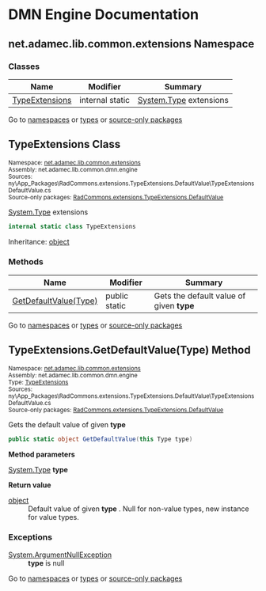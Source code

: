#  DMN Engine Documentation #
##  <a id="n-net.adamec.lib.common.extensions__1vwuhoq" />  net.adamec.lib.common.extensions Namespace ##
###  Classes ###

 | Name | Modifier | Summary | 
 | ------ | ---------- | --------- | 
 | [TypeExtensions](net.adamec.lib.common.extensions__1vwuhoq.md#t-net.adamec.lib.common.extensions.typeextensions__63ezc8) | internal static | <a href="https://docs.microsoft.com/en-us/dotnet/api/system.type" target="_blank" >System.Type</a> extensions | 

 


Go to [namespaces](net.adamec.lib.common.dmn.engine.md#namespace-list) or [types](net.adamec.lib.common.dmn.engine.md#type-list) or [source-only packages](net.adamec.lib.common.dmn.engine.md#package-list)


 


##  <a id="t-net.adamec.lib.common.extensions.typeextensions__63ezc8" />  TypeExtensions Class ##
<small>Namespace: [net.adamec.lib.common.extensions](net.adamec.lib.common.extensions__1vwuhoq.md#n-net.adamec.lib.common.extensions__1vwuhoq)           
Assembly: net.adamec.lib.common.dmn.engine           
Sources: ny\App_Packages\RadCommons.extensions.TypeExtensions.DefaultValue\TypeExtensionsDefaultValue.cs           
Source-only packages: [RadCommons.extensions.TypeExtensions.DefaultValue](src-only-packages--.html#src-only-package--RadCommons.extensions.TypeExtensions.DefaultValue)</small>


<a href="https://docs.microsoft.com/en-us/dotnet/api/system.type" target="_blank" >System.Type</a> extensions



```csharp
internal static class TypeExtensions
```

Inheritance: <a href="https://docs.microsoft.com/en-us/dotnet/api/system.object" target="_blank" >object</a>           



###  Methods ###

 | Name | Modifier | Summary | 
 | ------ | ---------- | --------- | 
 | [GetDefaultValue(Type)](net.adamec.lib.common.extensions__1vwuhoq.md#m-net.adamec.lib.common.extensions.typeextensions.getdefaultvalue_system.type___vn2w69) | public static | Gets the default value of given <strong>type</strong> | 

 


Go to [namespaces](net.adamec.lib.common.dmn.engine.md#namespace-list) or [types](net.adamec.lib.common.dmn.engine.md#type-list) or [source-only packages](net.adamec.lib.common.dmn.engine.md#package-list)


 


##  <a id="m-net.adamec.lib.common.extensions.typeextensions.getdefaultvalue_system.type___vn2w69" />  TypeExtensions.GetDefaultValue(Type) Method ##
<small>Namespace: [net.adamec.lib.common.extensions](net.adamec.lib.common.extensions__1vwuhoq.md#n-net.adamec.lib.common.extensions__1vwuhoq)           
Assembly: net.adamec.lib.common.dmn.engine           
Type: [TypeExtensions](net.adamec.lib.common.extensions__1vwuhoq.md#t-net.adamec.lib.common.extensions.typeextensions__63ezc8)           
Sources: ny\App_Packages\RadCommons.extensions.TypeExtensions.DefaultValue\TypeExtensionsDefaultValue.cs           
Source-only packages: [RadCommons.extensions.TypeExtensions.DefaultValue](src-only-packages--.html#src-only-package--RadCommons.extensions.TypeExtensions.DefaultValue)</small>


Gets the default value of given <strong>type</strong>



```csharp
public static object GetDefaultValue(this Type type)
```

<strong>Method parameters</strong><dl><dt><a href="https://docs.microsoft.com/en-us/dotnet/api/system.type" target="_blank" >System.Type</a> <strong>type</strong></dt><dd></dd></dl>
<strong>Return value</strong><dl><dt><a href="https://docs.microsoft.com/en-us/dotnet/api/system.object" target="_blank" >object</a></dt><dd>Default value of given <strong>type</strong> . Null for non-value types, new instance for value types.</dd></dl>


###  Exceptions ###
<dl><dt><a href="https://docs.microsoft.com/en-us/dotnet/api/system.argumentnullexception" target="_blank" >System.ArgumentNullException</a></dt><dd><strong>type</strong> is null</dd></dl>


Go to [namespaces](net.adamec.lib.common.dmn.engine.md#namespace-list) or [types](net.adamec.lib.common.dmn.engine.md#type-list) or [source-only packages](net.adamec.lib.common.dmn.engine.md#package-list)


 



